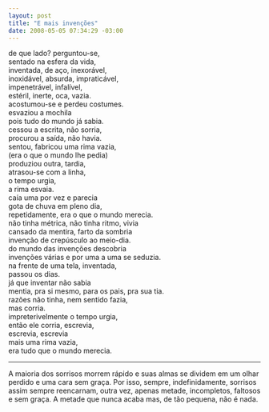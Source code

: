 ```yaml
--- 
layout: post
title: "E mais invenções"
date: 2008-05-05 07:34:29 -03:00
---
```


de que lado? perguntou-se,  
sentado na esfera da vida,  
inventada, de aço, inexorável,  
inoxidável, absurda, impraticável,  
impenetrável, infalível,  
estéril, inerte, oca, vazia.  
acostumou-se e perdeu costumes.  
esvaziou a mochila  
pois tudo do mundo já sabia.  
cessou a escrita, não sorria,  
procurou a saída, não havia.  
sentou, fabricou uma rima vazia,  
(era o que o mundo lhe pedia)  
produziou outra, tardia,  
atrasou-se com a linha,  
o tempo urgia,  
a rima esvaia.  
caía uma por vez e parecia  
gota de chuva em pleno dia,  
repetidamente, era o que o mundo merecia.  
não tinha métrica, não tinha ritmo, vivia  
cansado da mentira, farto da sombria  
invenção de crepúsculo ao meio-dia.  
do mundo das invenções descobria  
invenções várias e por uma a uma se seduzia.  
na frente de uma tela, inventada,  
passou os dias.  
já que inventar não sabia  
mentia, pra si mesmo, para os pais, pra sua tia.  
razões não tinha, nem sentido fazia,  
mas corria.  
impreterivelmente o tempo urgia,  
então ele corria, escrevia,  
escrevia, escrevia  
mais uma rima vazia,  
era tudo que o mundo merecia.  

---

A maioria dos sorrisos morrem rápido e suas almas se dividem em um olhar
perdido e uma cara sem graça. Por isso, sempre, indefinidamente, sorrisos assim
sempre reencarnam, outra vez, apenas metade, incompletos, faltosos e sem graça.
A metade que nunca acaba mas, de tão pequena, não é nada.
